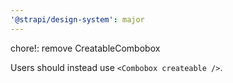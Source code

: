 ```yaml
---
'@strapi/design-system': major
---
```


chore!: remove CreatableCombobox

Users should instead use `<Combobox createable />`.
